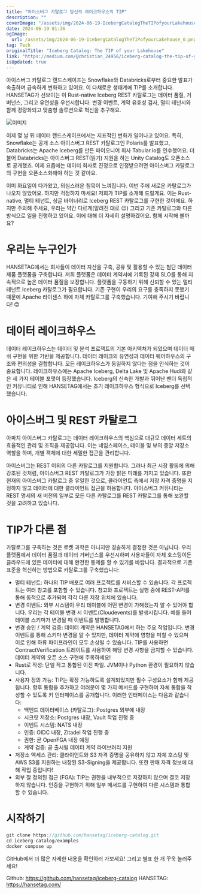 ```yaml
---
title: "아이스버그 카탈로그 당신의 레이크하우스의 TIP"
description: ""
coverImage: "/assets/img/2024-06-19-IcebergCatalogTheTIPofyourLakehouse_0.png"
date: 2024-06-19 01:36
ogImage: 
  url: /assets/img/2024-06-19-IcebergCatalogTheTIPofyourLakehouse_0.png
tag: Tech
originalTitle: "Iceberg Catalog: The TIP of your Lakehouse"
link: "https://medium.com/@christian_24956/iceberg-catalog-the-tip-of-your-lakehouse-8bea6284f785"
isUpdated: true
---
```






아이스버그 카탈로그 랜드스케이프는 Snowflake와 Databricks로부터 중요한 발표가 속출하며 급속하게 변화하고 있어요. 이 다채로운 생태계에 TIP를 소개합니다. HANSETAG가 선보이는 이 Rust-native Iceberg REST 카탈로그는 데이터 품질, 거버넌스, 그리고 유연성을 우선시합니다. 변경 이벤트, 계약 유효성 검사, 멀티 테넌시와 함께 경량화되고 맞춤형 솔루션으로 혁신을 추구해요.

![이미지](/assets/img/2024-06-19-IcebergCatalogTheTIPofyourLakehouse_0.png)

이제 몇 날 뒤 데이터 랜드스케이프에서는 지표적인 변화가 일어나고 있어요. 특히, Snowflake는 공개 소스 아이스버그 REST 카탈로그인 Polaris를 발표했고, Databricks는 Apache Iceberg를 만든 파이오니어 회사 Tabular.io를 인수했어요. 더불어 Databricks는 아이스버그 REST(읽기) 지원을 하는 Unity Catalog도 오픈소스로 공개했죠. 이제 요즘에는 데이터 회사로 진정으로 인정받으려면 아이스버그 카탈로그의 구현을 오픈소스화해야 하는 것 같아요.

이미 화요일이 다가왔고, 의심스러운 침묵이 느껴집니다. 이번 주에 새로운 카탈로그가 나오지 않았어요. 하지만 걱정하지 마세요! 저희가 TIP를 소개해 드릴게요. 이는 Rust-native, 멀티 테넌트, 싱글 바이너리로 Iceberg REST 카탈로그를 구현한 것이에요. 하지만 주의해 주세요, 우리는 약간 다르게(알려진 대로 😉) 그리고 기존 카탈로그와 다른 방식으로 일을 진행하고 있어요. 이에 대해 더 자세히 설명하겠어요. 함께 시작해 볼까요?

<div class="content-ad"></div>

# 우리는 누구인가

HANSETAG에서는 회사들이 데이터 자산을 구축, 공유 및 활용할 수 있는 첨단 데이터 제품 플랫폼을 구축합니다. 저희 플랫폼은 데이터 계약서에 기록된 강제 SLO를 통해 지속적으로 높은 데이터 품질을 보장합니다. 플랫폼을 구동하기 위해 신뢰할 수 있는 멀티 테넌트 Iceberg 카탈로그가 필요합니다. 기존 구현이 우리의 요구를 충족하지 못했기 때문에 Apache 라이센스 하에 자체 카탈로그를 구축했습니다. 기여해 주시기 바랍니다! 😊

# 데이터 레이크하우스

데이터 레이크하우스는 데이터 및 분석 프로젝트의 기본 아키텍처가 되었으며 데이터 메쉬 구현을 위한 기반을 제공합니다. 데이터 레이크의 유연성과 데이터 웨어하우스의 구조와 편의성을 결합합니다. 모든 레이크하우스가 동일하지 않다는 점을 인식하는 것이 중요합니다. 레이크하우스에는 Apache Iceberg, Delta Lake 및 Apache Hudi와 같은 세 가지 테이블 포맷이 등장했습니다. Iceberg의 신속한 개발과 뛰어난 벤더 독립적인 커뮤니티로 인해 HANSETAG에서는 초기 레이크하우스 형식으로 Iceberg를 선택했습니다.

<div class="content-ad"></div>

# 아이스버그 및 REST 카탈로그

아파치 아이스버그 카탈로그는 데이터 레이크하우스의 핵심으로 대규모 데이터 세트의 효율적인 관리 및 조직을 제공합니다. 이는 네임스페이스, 테이블 및 뷰의 중앙 저장소 역할을 하며, 개별 객체에 대한 세밀한 접근을 관리합니다.

아이스버그는 REST 이외의 다른 카탈로그를 지원합니다. 그러나 최근 시장 활동에 의해 강조된 것처럼, 아이스버그 REST 카탈로그가 가장 밝은 미래를 가지고 있습니다. 또한 현재의 아이스버그 카탈로그 중 유일한 것으로, 클라이언트 측에서 저장 자격 증명을 지정하지 않고 데이터에 대한 클라이언트 접근을 허용합니다. 아이스버그 커뮤니티는 REST 명세의 새 버전의 일부로 모든 다른 카탈로그를 REST 카탈로그를 통해 보완할 것을 고려하고 있습니다.

# TIP가 다른 점

<div class="content-ad"></div>

카탈로그를 구축하는 것은 로켓 과학은 아니지만 경솔하게 결정한 것은 아닙니다. 우리 플랫폼에서 데이터 품질과 데이터 거버넌스를 우선시하며 사용자들이 자체 호스팅이든 클라우드에 있든 데이터에 대해 완전한 통제를 할 수 있기를 바랍니다. 결과적으로 기존 표준을 혁신하는 방법으로 카탈로그를 구축했습니다:

- 멀티 테넌트: 하나의 TIP 배포로 여러 프로젝트를 서비스할 수 있습니다. 각 프로젝트는 여러 창고를 포함할 수 있습니다. 창고와 프로젝트는 실행 중에 REST-API를 통해 동적으로 추가되며 각각 다른 저장 위치에 있습니다.
- 변경 이벤트: 외부 시스템이 우리 테이블에 어떤 변경이 가해졌는지 알 수 있어야 합니다. 우리는 각 테이블 변경 시 이벤트(Cloudevents)를 발생시킵니다. 예를 들어 테이블 스키마가 변경될 때 이벤트를 발행합니다.
- 변경 승인 / 계약 검증: 데이터 계약은 HANSETAG에서 하는 주요 작업입니다. 변경 이벤트를 통해 스키마 변경을 알 수 있지만, 데이터 계약에 영향을 미칠 수 있으며 이로 인해 하류 파이프라인이 모두 손상될 수 있습니다. TIP를 사용하면 ContractVerification 트레이트를 사용하여 해당 변경 사항을 금지할 수 있습니다. 데이터 계약의 오픈 소스 구현에 주목하세요!
- Rust로 작성: 단일 작고 통합된 이진 파일. JVM이나 Python 환경이 필요하지 않습니다.
- 사용자 정의 가능: TIP는 확장 가능하도록 설계되었지만 필수 구성요소가 함께 제공됩니다. 향후 통합을 추가하고 여러분이 몇 가지 메서드를 구현하여 자체 통합을 작성할 수 있도록 키 인터페이스를 공개합니다. 이러한 인터페이스는 다음과 같습니다:
   - 백엔드 데이터베이스 (카탈로그): Postgres 외부에 내장
   - 시크릿 저장소: Postgres 내장, Vault 작업 진행 중
   - 이벤트 시스템: NATS 내장
   - 인증: OIDC 내장, Zitadel 작업 진행 중
   - 권한: 곧 OpenFGA 내장 예정
   - 계약 검증: 곧 출시될 데이터 계약 라이브러리 지원
- 저장소 액세스 관리: 클라이언트와 S3 자격 증명을 공유하지 않고 자체 호스팅 및 AWS S3를 지원하는 내장된 S3-Signing을 제공합니다. 또한 판매 자격 정보에 대해 작업 중입니다!
- 외부 잘 정의된 접근 (FGA): TIP는 권한을 내부적으로 저장하지 않으며 결코 저장하지 않습니다. 인증을 구현하기 위해 일부 메서드를 구현하여 다른 시스템과 통합할 수 있습니다.

# 시작하기

```js
git clone https://github.com/hansetag/iceberg-catalog.git
cd iceberg-catalog/examples
docker compose up
```

<div class="content-ad"></div>

GitHub에서 더 많은 자세한 내용을 확인하러 가보세요! 그리고 별표 한 개 꾸욱 눌러주세요!

Github: https://github.com/hansetag/iceberg-catalog
HANSETAG: https://hansetag.com/